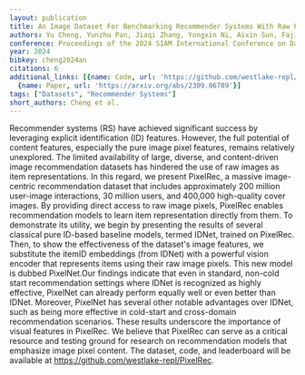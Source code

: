 ```yaml
---
layout: publication
title: An Image Dataset For Benchmarking Recommender Systems With Raw Pixels
authors: Yu Cheng, Yunzhu Pan, Jiaqi Zhang, Yongxin Ni, Aixin Sun, Fajie Yuan
conference: Proceedings of the 2024 SIAM International Conference on Data Mining (SDM)
year: 2024
bibkey: cheng2024an
citations: 6
additional_links: [{name: Code, url: 'https://github.com/westlake-repl/PixelRec'},
  {name: Paper, url: 'https://arxiv.org/abs/2309.06789'}]
tags: ["Datasets", "Recommender Systems"]
short_authors: Cheng et al.
---
```

Recommender systems (RS) have achieved significant success by leveraging
explicit identification (ID) features. However, the full potential of content
features, especially the pure image pixel features, remains relatively
unexplored. The limited availability of large, diverse, and content-driven
image recommendation datasets has hindered the use of raw images as item
representations. In this regard, we present PixelRec, a massive image-centric
recommendation dataset that includes approximately 200 million user-image
interactions, 30 million users, and 400,000 high-quality cover images. By
providing direct access to raw image pixels, PixelRec enables recommendation
models to learn item representation directly from them. To demonstrate its
utility, we begin by presenting the results of several classical pure ID-based
baseline models, termed IDNet, trained on PixelRec. Then, to show the
effectiveness of the dataset's image features, we substitute the itemID
embeddings (from IDNet) with a powerful vision encoder that represents items
using their raw image pixels. This new model is dubbed PixelNet.Our findings
indicate that even in standard, non-cold start recommendation settings where
IDNet is recognized as highly effective, PixelNet can already perform equally
well or even better than IDNet. Moreover, PixelNet has several other notable
advantages over IDNet, such as being more effective in cold-start and
cross-domain recommendation scenarios. These results underscore the importance
of visual features in PixelRec. We believe that PixelRec can serve as a
critical resource and testing ground for research on recommendation models that
emphasize image pixel content. The dataset, code, and leaderboard will be
available at https://github.com/westlake-repl/PixelRec.